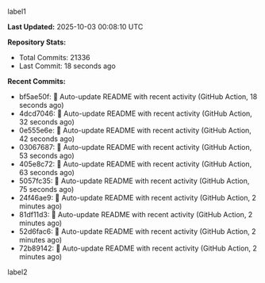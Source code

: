 
label1 
<!-- ACTIVITY_START -->
**Last Updated:** 2025-10-03 00:08:10 UTC

**Repository Stats:**
- Total Commits: 21336
- Last Commit: 18 seconds ago

**Recent Commits:**
- bf5ae50f: 🤖 Auto-update README with recent activity (GitHub Action, 18 seconds ago)
- 4dcd7046: 🤖 Auto-update README with recent activity (GitHub Action, 32 seconds ago)
- 0e555e6e: 🤖 Auto-update README with recent activity (GitHub Action, 42 seconds ago)
- 03067687: 🤖 Auto-update README with recent activity (GitHub Action, 53 seconds ago)
- 405e8c72: 🤖 Auto-update README with recent activity (GitHub Action, 63 seconds ago)
- 5057fc35: 🤖 Auto-update README with recent activity (GitHub Action, 75 seconds ago)
- 24f46ae9: 🤖 Auto-update README with recent activity (GitHub Action, 2 minutes ago)
- 81df11d3: 🤖 Auto-update README with recent activity (GitHub Action, 2 minutes ago)
- 52d6fac6: 🤖 Auto-update README with recent activity (GitHub Action, 2 minutes ago)
- 72b89142: 🤖 Auto-update README with recent activity (GitHub Action, 2 minutes ago)
<!-- ACTIVITY_END -->

label2

